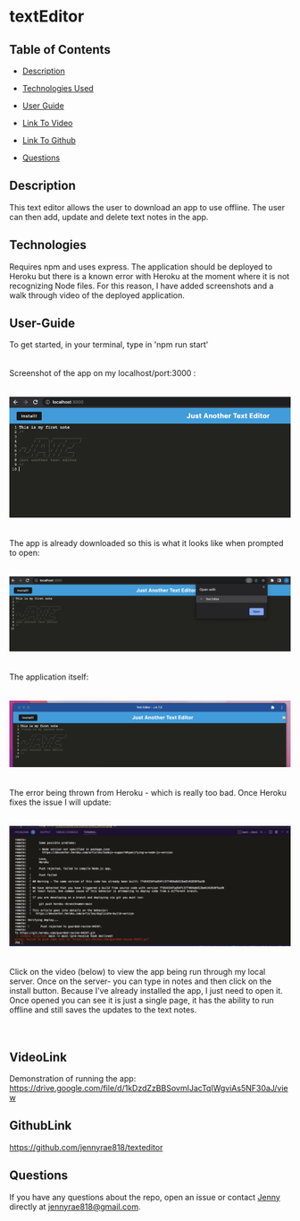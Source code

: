 # textEditor


## <Project Text Editor>


## Table of Contents 

* [Description](#description)

* [Technologies Used](#technologies)

* [User Guide](#user-guide)

* [Link To Video](#videolink)

* [Link To Github](#githublink)

* [Questions](#questions)


## Description
This text editor allows the user to download an app to use offline. The user can then add, update and delete text notes in the app. 


## Technologies
Requires npm and uses express. The application should be deployed to Heroku but there is a known error with Heroku at the moment where it is not recognizing Node files. For this reason, I have added screenshots and a walk through video of the deployed application. 

## User-Guide
To get started, in your terminal, type in 'npm run start'
<br>
<br>
<br>
Screenshot of the app on my localhost/port:3000 :
<br>
<br>
<br>
![screenshot](./public/images/screenshot1.png)
<br>
<br>
<br>
The app is already downloaded so this is what it looks like when prompted to open:
<br>
<br>
<br>
![screenshot](./public/images/screenshot2.png)
<br>
<br>
<br>
The application itself:
<br>
<br>
<br>
![screenshot](./public/images/screenshotapp.png)
<br>
<br>
<br>
The error being thrown from Heroku - which is really too bad. Once Heroku fixes the issue I will update:
<br>
<br>
<br>
![screenshot](./public/images/screenshot4.png)
<br>
<br>
<br>
Click on the video (below) to view the app being run through my local server. Once on the server- you can type in notes and then click on the install button. Because I've already installed the app, I just need to open it. Once opened you can see it is just a single page, it has the ability to run offline and still saves the updates to the text notes. 
<br>
<br>
<br>

## VideoLink
Demonstration of running the app:
<br>
<https://drive.google.com/file/d/1kDzdZzBBSovmIJacTqIWgviAs5NF30aJ/view>
<br>




## GithubLink
<https://github.com/jennyrae818/texteditor>

## Questions

If you have any questions about the repo, open an issue or contact [Jenny](undefined) directly at jennyrae818@gmail.com.